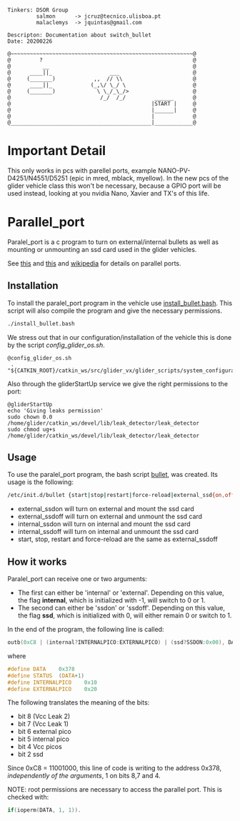 ```

Tinkers: DSOR Group
         salmon      -> jcruz@tecnico.ulisboa.pt
         malaclemys  -> jquintas@gmail.com

Descripton: Documentation about switch_bullet
Date: 20200226

@~~~~~~~~~~~~~~~~~~~~~~~~~~~~~~~~~~~~~~~~~~~~~~~~~~~~~~~~~@
@         ?                                               @
@          __                                             @
@      ____||_                  ___                       @
@     (_______)            ,,  // \\                      @  
@      ____||_            (_,\/ \_/ \                     @
@     (_______)             \ \_/_\_/>                    @
@                            /_/  /_/         ______      @
@                                            |START |     @
@                                            |______|     @
@                                            |            @
@____________________________________________|____________@
```

# Important Detail

This only works in pcs with parellel ports, example NANO-PV-D4251/N4551/D5251 (epic in mred, mblack, myellow). In the new pcs of the glider vehicle class this won't be necessary, because a GPIO port will be used instead, looking at you nvidia Nano, Xavier and TX's of this life.

# Parallel_port

Paralel_port is a c program to turn on external/internal bullets as well as mounting or unmounting an ssd card used in the glider vehicles. 

See [this](https://www.howtoforge.com/tutorial/accessing-parallel-ports-on-linux/) and [this](http://www6.uniovi.es/cscene/CS4/CS4-02.htmlfor) and [wikipedia](https://en.wikipedia.org/wiki/Parallel_port) for details on parallel ports.

## Installation

To install the paralel_port program in the vehicle use [install_bullet.bash](install_bullet.bash). 
This script will also compile the program and give the necessary permissions.

```bash
./install_bullet.bash
```

We stress out that in our configuration/installation of the vehicle this is done by the script *config_glider_os.sh*. 
```
@config_glider_os.sh
 . "${CATKIN_ROOT}/catkin_ws/src/glider_vx/glider_scripts/system_configurations/bullet_switch/install_bullet.bash"
```

Also through the gliderStartUp service we give the right permissions to the port:

```
@gliderStartUp
echo 'Giving leaks permission'
sudo chown 0.0 /home/glider/catkin_ws/devel/lib/leak_detector/leak_detector
sudo chmod ug+s /home/glider/catkin_ws/devel/lib/leak_detector/leak_detector
```

## Usage

To use the paralel_port program, the bash script [bullet](bullet), was created. Its usage is the following:

```bash
/etc/init.d/bullet {start|stop|restart|force-reload|external_ssd{on,off}|internal_ssd{on,off}}
```

* external_ssdon will turn on external and mount the ssd card
* external_ssdoff will turn on external and unmount the ssd card
* internal_ssdon will turn on internal and mount the ssd card
* internal_ssdoff will turn on internal and unmount the ssd card
* start, stop, restart and force-reload are the same as external_ssdoff


## How it works

Paralel_port can receive one or two arguments:
* The first can either be 'internal' or 'external'. Depending on this value, the flag **internal**, which is initialized with -1, will switch to 0 or 1.
* The second can either be 'ssdon' or 'ssdoff'. Depending on this value, the flag **ssd**, which is initialized with 0, will either remain 0 or switch to 1.

In the end of the program, the following line is called:

```c
outb(0xC8 | (internal?INTERNALPICO:EXTERNALPICO) | (ssd?SSDON:0x00), DATA);
```
where
```c
#define DATA	0x378
#define STATUS	(DATA+1)
#define INTERNALPICO	0x10
#define EXTERNALPICO	0x20
```
The following translates the meaning of the bits:
* bit 8 (Vcc Leak 2)
* bit 7 (Vcc Leak 1)
* bit 6 external pico
* bit 5 internal pico
* bit 4 Vcc picos
* bit 2 ssd

Since 0xC8 = 11001000, this line of code is writing to the address 0x378, *independently of the arguments*, 1 on bits 8,7 and 4.

NOTE: root permissions are necessary to access the parallel port.
This is checked with:
```c
if(ioperm(DATA, 1, 1)).
```



